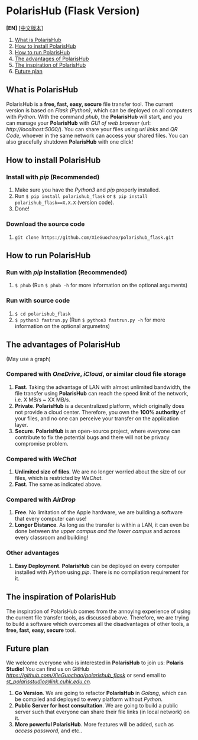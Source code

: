 # PolarisHub (Flask Version)
**[EN]** [[中文版本]](README-CN.md)

1. [What is PolarisHub](#what-is-polarishub)
2. [How to install PolarisHub](#how-to-install-polarishub)
3. [How to run PolarisHub](#how-to-run-polarishub)
4. [The advantages of PolarisHub](#the-advantages-of-polarishub)
5. [The inspiration of PolarisHub](#the-inspiration-of-polarishub)
6. [Future plan](#future-plan)


## What is PolarisHub

PolarisHub is a **free, fast, easy, secure** file transfer tool. The current version is based on *Flask (Python)*, which can be deployed on all computers with *Python*. With the command *phub*, the **PolarisHub** will start, and you can manage your **PolarisHub** with *GUI of web browser* (url: *http://localhost:5000/*). You can share your files using *url links* and *QR Code*, whoever in the same network can access your shared files. You can also gracefully shutdown **PolarisHub** with one click! 

## How to install PolarisHub

### Install with *pip* (Recommended)

1. Make sure you have the *Python3* and *pip* properly installed.
2. Run `$ pip install polarishub_flask` or `$ pip install polarishub_flask==X.X.X` (version code).
3. Done! 

### Download the source code

1. `git clone https://github.com/XieGuochao/polarishub_flask.git`

## How to run PolarisHub

### Run with *pip* installation (Recommended)

1. `$ phub` (Run `$ phub -h` for more information on the optional arguments)

### Run with source code

1. `$ cd polarishub_flask`
2. `$ python3 fastrun.py` (Run `$ python3 fastrun.py -h` for more information on the optional argumetns)

## The advantages of PolarisHub

(May use a graph)

### Compared with *OneDrive*, *iCloud*, or similar cloud file storage

1. **Fast**. Taking the advantage of LAN with almost unlimited bandwidth, the file transfer using **PolarisHub** can reach the speed limit of the network, i.e. X MB/s ~ XX MB/s. 
2. **Private**. **PolarisHub** is a decentralized platform, which originally does not provide a cloud center. Therefore, you own the **100% authority** of your files, and no one can perceive your transfer on the application layer.
3. **Secure**. **PolarisHub** is an open-source project, where everyone can contribute to fix the potential bugs and there will not be privacy compromise problem.

### Compared with *WeChat*
1. **Unlimited size of files**. We are no longer worried about the size of our files, which is restricted by *WeChat*.
2. **Fast**. The same as indicated above.

### Compared with *AirDrop*
1. **Free**. No limitation of the Apple hardware, we are building a software that every computer can use!
2. **Longer Distance**. As long as the transfer is within a LAN, it can even be done between *the upper campus and the lower campus* and across every classroom and building!

### Other advantages
1. **Easy Deployment**. **PolarisHub** can be deployed on every computer installed with *Python* using *pip*. There is no compilation requirement for it.

## The inspiration of PolarisHub

The inspiration of PolarisHub comes from the annoying experience of using the current file transfer tools, as discussed above. Therefore, we are trying to build a software which overcomes all the disadvantages of other tools, a **free, fast, easy, secure** tool.

## Future plan

We welcome everyone who is interested in **PolarisHub** to join us: **Polaris Studio**! You can find us on GitHub *https://github.com/XieGuochao/polarishub_flask* or send email to *st_polarisstudio@link.cuhk.edu.cn*.

1. **Go Version**. We are going to refactor **PolarisHub** in *Golang*, which can be compiled and deployed to every platform without *Python*.
2. **Public Server for host consultation**. We are going to build a public server such that everyone can share their file links (in local network) on it.
3. **More powerful PolarisHub**. More features will be added, such as *access password*, and etc..